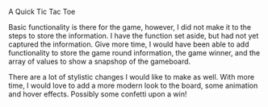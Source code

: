 A Quick Tic Tac Toe

Basic functionality is there for the game, however, I did not make it to the steps to store the information. I have the function set aside, but had not yet captured the information. Give more time, I would have been able to add functionality to store the game round information, the game winner, and the array of values to show a snapshop of the gameboard. 

There are a lot of stylistic changes I would like to make as well. With more time, I would love to add a more modern look to the board, some animation and hover effects. Possibly some confetti upon a win!
